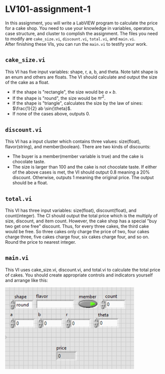 ﻿# LV101-assignment-1
In this assignment, you will write a LabVIEW program to calculate the price for a cake shop. You need to use your knowledge in variables, operators, case structure, and cluster to complish the assignment.
The files you need to modify are <code>cake_size.vi</code>, <code>discount.vi</code>, <code>total.vi</code>, and <code>main.vi</code>. <br> After finishing these VIs, you can run the `main.vi` to testify your work. 

## <code>cake_size.vi</code>
This VI has five input variables: shape, r, a, b, and theta. Note taht shape is an enum and others are floats. The VI should calculate and output the size of the cake as a float. 
- If the shape is "rectangle", the size would be $`a \times b`$.
- If the shape is "round", the size would be $`\pi r^{2}`$.
- If the shape is "triangle", calculates the size by the law of sines: $`\frac{1}{2} ab \sin{\theta}`$.
- If none of the cases above, outputs 0.

## <code>discount.vi</code></h3>
This VI has a input cluster which contains three values: size(float), flavor(string), and member(boolean). There are two kinds of discounts:
- The buyer is a member(member variable is true) and the cake is chocolate taste.
- The size is larger than 100 and the cake is not chocolate taste.
If either of the above cases is met, the VI should output 0.8 meaning a 20% discount. Otherwise, outputs 1 meaning the original price. The output should be a float.

## <code>total.vi</code>
This VI has three input variables: size(float), discount(float), and count(integer). The CI should output the total price which is the multiply of size, discount, and item count. However, the cake shop has a special "buy two get one free" discount. Thus, for every three cakes, the third cake would be free. So three cakes only charge the price of two, four cakes charge three, five cakes charge four, six cakes charge four, and so on. Round the price to nearest integer.

## <code>main.vi</code>
This VI uses cake_size.vi, discount.vi, and total.vi to calculate the total price of cakes. You should create appropriate controls and indicators yourself and arrange like this:

<img src="assets/front-panel.png" size=350>